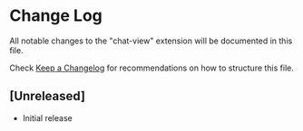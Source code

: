 # Change Log

All notable changes to the "chat-view" extension will be documented in this file.

Check [Keep a Changelog](http://keepachangelog.com/) for recommendations on how to structure this file.

## [Unreleased]

- Initial release